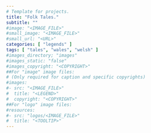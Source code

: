 ```yaml
---
# Template for projects.
title: "Folk Tales."
subtitle: ""
#image: "<IMAGE_FILE>"
#small_image: "<IMAGE_FILE>"
#small_url: "<URL>"
categories: [ "legends" ]
tags: [ "tales", "wales", "welsh" ]
#images_directory; "images"
#images_static: "false"
#images_copyright: "<COPYRIGHT>"
##For "image" image files:
# (Only required for caption and specific copyrights)
#images:
#- src: "<IMAGE_FILE>"
#  title: "<LEGEND>"
#  copyright: "<COPYRIGHT>"
##For "logo" image files:
#resources:
#- src: "logos/<IMAGE_FILE>"
#  title: "<TOOLTIP>"
---
```


